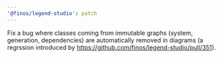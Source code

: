 ```yaml
---
'@finos/legend-studio': patch
---
```


Fix a bug where classes coming from immutable graphs (system, generation, dependencies) are automatically removed in diagrams (a regrssion introduced by https://github.com/finos/legend-studio/pull/351).
